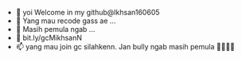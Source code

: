 - 👋 yoi Welcome in my github@Ikhsan160605
- 👀 Yang mau recode gass ae ...
- 🌱 Masih pemula ngab ...
- 💞️ bit.ly/gcMikhsanN
- 📫 yang mau join gc silahkenn. Jan bully ngab masih pemula 🗿🏃🏻‍♂️

<!---
Ikhsan160605/Ikhsan160605 is a ✨ special ✨ repository because its `README.md` (this file) appears on your GitHub profile.
You can click the Preview link to take a look at your changes.
--->
